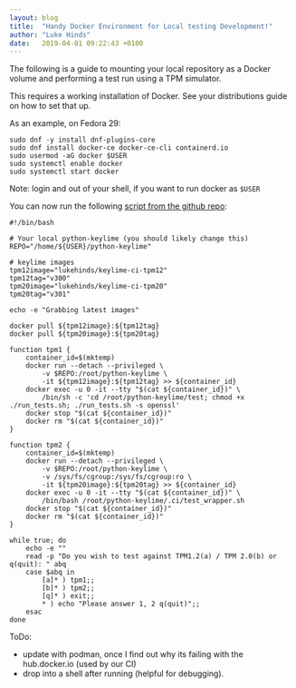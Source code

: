 ```yaml
---
layout: blog
title:  "Handy Docker Environment for Local testing Development!"
author: "Luke Hinds"
date:   2019-04-01 09:22:43 +0100
---
```

The following is a guide to mounting your local repository as a Docker volume and performing a test run using a TPM simulator.

This requires a working installation of Docker. See your distributions guide on how to set that up.

As an example, on Fedora 29:

```
sudo dnf -y install dnf-plugins-core
sudo dnf install docker-ce docker-ce-cli containerd.io
sudo usermod -aG docker $USER
sudo systemctl enable docker
sudo systemctl start docker
```

Note: login and out of your shell, if you want to run docker as `$USER`

You can now run the following [script from the github repo](https://github.com/keylime/python-keylime/blob/master/.ci/run_local.sh):

```
#!/bin/bash

# Your local python-keylime (you should likely change this)
REPO="/home/${USER}/python-keylime"

# keylime images
tpm12image="lukehinds/keylime-ci-tpm12"
tpm12tag="v300"
tpm20image="lukehinds/keylime-ci-tpm20"
tpm20tag="v301"

echo -e "Grabbing latest images"

docker pull ${tpm12image}:${tpm12tag}
docker pull ${tpm20image}:${tpm20tag}

function tpm1 {
    container_id=$(mktemp)
    docker run --detach --privileged \
        -v $REPO:/root/python-keylime \
        -it ${tpm12image}:${tpm12tag} >> ${container_id}
    docker exec -u 0 -it --tty "$(cat ${container_id})" \
        /bin/sh -c 'cd /root/python-keylime/test; chmod +x ./run_tests.sh; ./run_tests.sh -s openssl'
    docker stop "$(cat ${container_id})"
    docker rm "$(cat ${container_id})"
}

function tpm2 {
    container_id=$(mktemp)
    docker run --detach --privileged \
        -v $REPO:/root/python-keylime \
        -v /sys/fs/cgroup:/sys/fs/cgroup:ro \
        -it ${tpm20image}:${tpm20tag} >> ${container_id}
    docker exec -u 0 -it --tty "$(cat ${container_id})" \
        /bin/bash /root/python-keylime/.ci/test_wrapper.sh
    docker stop "$(cat ${container_id})"
    docker rm "$(cat ${container_id})"
}

while true; do
    echo -e ""
    read -p "Do you wish to test against TPM1.2(a) / TPM 2.0(b) or q(quit): " abq
    case $abq in
        [a]* ) tpm1;;
        [b]* ) tpm2;;
        [q]* ) exit;;
        * ) echo "Please answer 1, 2 q(quit)";;
    esac
done
```

ToDo:
* update with podman, once I find out why its failing with the hub.docker.io (used by our CI)
* drop into a shell after running (helpful for debugging).
